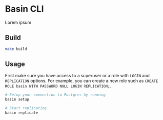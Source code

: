 # Basin CLI

Lorem ipsum

## Build

```bash
make build
```

## Usage

First make sure you have access to a superuser or a role with `LOGIN` and `REPLICATION` options.
For example, you can create a new role such as `CREATE ROLE basin WITH PASSWORD NULL LOGIN REPLICATION;`.

```bash
# Setup your connection to Postgres by running
basin setup

# Start replicating
basin replicate
```

